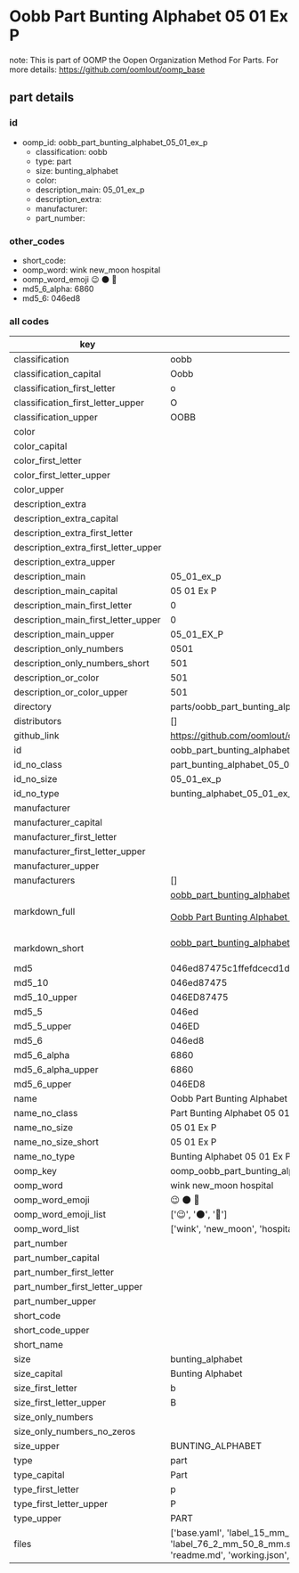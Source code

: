 # Oobb Part Bunting Alphabet 05 01 Ex P  

note: This is part of OOMP the Oopen Organization Method For Parts. For more details: https://github.com/oomlout/oomp_base

##  part details





### id
* oomp_id: oobb_part_bunting_alphabet_05_01_ex_p
  * classification: oobb
  * type: part
  * size: bunting_alphabet
  * color: 
  * description_main: 05_01_ex_p
  * description_extra: 
  * manufacturer: 
  * part_number: 

### other_codes
* short_code: 
* oomp_word: wink new_moon hospital
* oomp_word_emoji :wink: :new_moon: :hospital:
* md5_6_alpha: 6860
* md5_6: 046ed8

### all codes 
| key | value |  
| --- | --- |  
| classification | oobb |  
| classification_capital | Oobb |  
| classification_first_letter | o |  
| classification_first_letter_upper | O |  
| classification_upper | OOBB |  
| color |  |  
| color_capital |  |  
| color_first_letter |  |  
| color_first_letter_upper |  |  
| color_upper |  |  
| description_extra |  |  
| description_extra_capital |  |  
| description_extra_first_letter |  |  
| description_extra_first_letter_upper |  |  
| description_extra_upper |  |  
| description_main | 05_01_ex_p |  
| description_main_capital | 05 01 Ex P |  
| description_main_first_letter | 0 |  
| description_main_first_letter_upper | 0 |  
| description_main_upper | 05_01_EX_P |  
| description_only_numbers | 0501 |  
| description_only_numbers_short | 501 |  
| description_or_color | 501 |  
| description_or_color_upper | 501 |  
| directory | parts/oobb_part_bunting_alphabet_05_01_ex_p |  
| distributors | [] |  
| github_link | https://github.com/oomlout/oomlout_oomp_part_src/tree/main/parts/oobb_part_bunting_alphabet_05_01_ex_p/working |  
| id | oobb_part_bunting_alphabet_05_01_ex_p |  
| id_no_class | part_bunting_alphabet_05_01_ex_p |  
| id_no_size | 05_01_ex_p |  
| id_no_type | bunting_alphabet_05_01_ex_p |  
| manufacturer |  |  
| manufacturer_capital |  |  
| manufacturer_first_letter |  |  
| manufacturer_first_letter_upper |  |  
| manufacturer_upper |  |  
| manufacturers | [] |  
| markdown_full | [oobb_part_bunting_alphabet_05_01_ex_p](https://github.com/oomlout/oomlout_oomp_part_src/tree/main/parts/oobb_part_bunting_alphabet_05_01_ex_p/working)<br>[](https://github.com/oomlout/oomlout_oomp_part_src/tree/main/parts/oobb_part_bunting_alphabet_05_01_ex_p/working)<br>[Oobb Part Bunting Alphabet 05 01 Ex P](https://github.com/oomlout/oomlout_oomp_part_src/tree/main/parts/oobb_part_bunting_alphabet_05_01_ex_p/working)<br><br> |  
| markdown_short | [oobb_part_bunting_alphabet_05_01_ex_p](https://github.com/oomlout/oomlout_oomp_part_src/tree/main/parts/oobb_part_bunting_alphabet_05_01_ex_p/working)<br><br> |  
| md5 | 046ed87475c1ffefdcecd1dbc6af5191 |  
| md5_10 | 046ed87475 |  
| md5_10_upper | 046ED87475 |  
| md5_5 | 046ed |  
| md5_5_upper | 046ED |  
| md5_6 | 046ed8 |  
| md5_6_alpha | 6860 |  
| md5_6_alpha_upper | 6860 |  
| md5_6_upper | 046ED8 |  
| name | Oobb Part Bunting Alphabet 05 01 Ex P |  
| name_no_class | Part Bunting Alphabet 05 01 Ex P |  
| name_no_size | 05 01 Ex P |  
| name_no_size_short | 05 01 Ex P |  
| name_no_type | Bunting Alphabet 05 01 Ex P |  
| oomp_key | oomp_oobb_part_bunting_alphabet_05_01_ex_p |  
| oomp_word | wink new_moon hospital |  
| oomp_word_emoji | :wink: :new_moon: :hospital: |  
| oomp_word_emoji_list | [':wink:', ':new_moon:', ':hospital:'] |  
| oomp_word_list | ['wink', 'new_moon', 'hospital'] |  
| part_number |  |  
| part_number_capital |  |  
| part_number_first_letter |  |  
| part_number_first_letter_upper |  |  
| part_number_upper |  |  
| short_code |  |  
| short_code_upper |  |  
| short_name |  |  
| size | bunting_alphabet |  
| size_capital | Bunting Alphabet |  
| size_first_letter | b |  
| size_first_letter_upper | B |  
| size_only_numbers |  |  
| size_only_numbers_no_zeros |  |  
| size_upper | BUNTING_ALPHABET |  
| type | part |  
| type_capital | Part |  
| type_first_letter | p |  
| type_first_letter_upper | P |  
| type_upper | PART |  
| files | ['base.yaml', 'label_15_mm_30_mm.pdf', 'label_15_mm_30_mm.svg', 'label_76_2_mm_50_8_mm.pdf', 'label_76_2_mm_50_8_mm.svg', 'label_oomlout_76_2_mm_50_8_mm.pdf', 'label_oomlout_76_2_mm_50_8_mm.svg', 'readme.md', 'working.json', 'working.yaml'] |  
